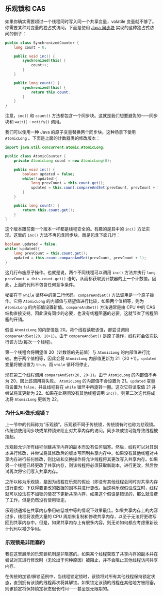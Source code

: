 ## 乐观锁和 CAS

如果你确实需要超过一个线程同时写入同一个共享变量，volatile 变量就不够了。你需要某种对变量的独占式访问。下面是使用 [Java 同步块](http://tutorials.jenkov.com/java-concurrency/synchronized.html) 实现的这种独占式访问的例子：

```java
public class SynchronizedCounter {
    long count = 0;

    public void inc() {
        synchronized(this) {
            count++;
        }
    }

    public long count() {
        synchronized(this) {
            return this.count;
        }
    }
}
```

注意，`inc()` 和 `count()` 方法都包含一个同步块。这就是我们想要避免的——同步块和 `wait()` - `notify()` 调用。

我们可以使用一种 Java 的原子变量替换两个同步块。这种场景下使用 `AtomicLong` 。下面是上面的计数器类的修改版本：

```java
import java.util.concurrent.atomic.AtomicLong;

public class AtomicCounter {
    private AtomicLong count = new AtomicLong(0);

    public void inc() {
        boolean updated = false;
        while(!updated){
            long prevCount = this.count.get();
            updated = this.count.compareAndSet(prevCount, prevCount + 1);
        }
    }

    public long count() {
        return this.count.get();
    }
}
```

这个版本跟前面一个版本一样都是线程安全的。有趣的是其中的 `inc()` 方法实现。这里的 `inc()` 方法不再包含同步块，而是包含下面几行：

```java
boolean updated = false;
while(!updated){
    long prevCount = this.count.get();
    updated = this.count.compareAndSet(prevCount, prevCount + 1);
}
```

这几行布施原子操作。也就是说，两个不同线程可以调用 `inc()` 方法并执行 `long prevCount = this.count.get()` 语句，从而都获取到计数器的上一个计数值。因此，上面的代码不包含任何竞争条件。

秘密在于 `while` 循环中的第二行代码。`compareAndSet()` 方法调用是一个原子操作。它将 `AtomicLong` 的内部值与期望值进行比较，如果两个值相等，则为 `AtomicLong` 的内部值设置新值。`compareAndSet()` 方法通常是由 CPU 中的 CAS 结构直接支持。因此没有同步的必要，也没有线程阻塞的必要。这就节省了线程阻塞的开销。

假设 `AtomicLong` 的内部值是 20。两个线程读取该值，都尝试调用 `compareAndSet(20, 20+1)`。由于 `compareAndSet()` 是原子操作，线程将会依次执行该方法(每次一个线程)。

第一个线程会将期望值 20（计数器的先前值）与 `AtomicLong` 的内部值进行比较。由于两个值相等，因此会将 `AtomicLong` 内部值更新为 21（20 +1）。`updated` 变量将被设置为 `true`，而 `while` 循环将停止。

现在第二个线程调用 `compareAndSet(20, 20+1)`。由于 `AtomicLong` 的内部值不再为 20，因此该调用将失败。 `AtomicLong` 的内部值不会设置为 21。`updated` 变量将设置为 `false`，并且线程将在 `while` 循环中再旋转一圈。这次它将读取值 21 并尝试将其更新为 22。如果在此期间没有其他线程调用 `inc()`，则第二次迭代将成功将 `AtomicLong` 更新为 22。

### 为什么叫做乐观锁？

上一节中的代码称为“乐观锁”。乐观锁不同于传统锁，传统锁有时也称为悲观锁。传统锁使用同步块或某种锁来阻止对共享内存的访问。同步块或锁可能导致线程被挂起。

乐观锁允许所有线程创建共享内存的副本而没有任何阻塞。然后，线程可以对其副本进行修改，并尝试将其修改后的版本写回到共享内存中。如果没有其他线程对共享内存进行任何修改，则比较和交换操作将允许线程将其更改写入共享内存。如果另一个线程已经更改了共享内存，则该线程将必须获取新副本，进行更改，然后尝试再次将它们写入共享内存。

之所以称为乐观锁，是因为线程在乐观的假设（即没有其他线程会同时对共享内存进行更改）下获得要更改的数据的副本并进行更改。当这种乐观假设成立时，线程就可以设法在不加锁的情况下更新共享内存。如果这个假设是错误的，那么就浪费了工作，但是仍然没有使用锁定。

乐观锁通常在共享内存争用较低或中等的情况下效果最佳。如果共享内存上的内容过多，线程将浪费大量的 CPU 周期来复制和修改共享内存，以至于无法将更改写回到共享内存中。但是，如果共享内存上有很多内容，则无论如何都应考虑重新设计代码以减少争用。

### 乐观锁是非阻塞的

我在这里展示的乐观锁机制是非阻塞的。如果某个线程获取了共享内存的副本并在尝试对其进行修改时（无论出于何种原因）被阻止，并不会阻止其他线程访问共享内存。

在传统的加锁/解锁范例中，当线程锁定锁时，该锁将对所有其他线程保持锁定状态，直到拥有该锁的线程再次将其解锁。如果锁定该锁的线程在其他地方被阻塞，则该锁定将保持锁定状态很长时间——甚至是无限期的。